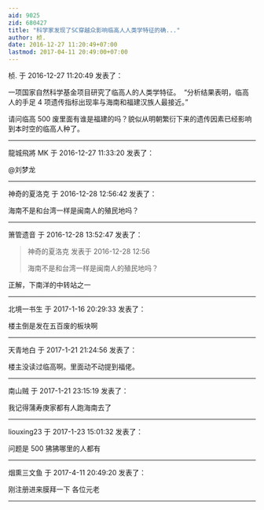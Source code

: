 ```yaml
---
aid: 9025
zid: 680427
title: "科学家发现了SC穿越众影响临高人人类学特征的确..."
author: 桢.
date: 2016-12-27 11:20:49+07:00
lastmod: 2017-04-11 20:49:00+07:00
---
```


桢. 于 2016-12-27 11:20:49 发表了：

一项国家自然科学基金项目研究了临高人的人类学特征。&nbsp;&nbsp;“分析结果表明，临高人的手足 4 项遗传指标出现率与海南和福建汉族人最接近。”

请问临高 500 废里面有谁是福建的吗？貌似从明朝繁衍下来的遗传因素已经影响到本时空的临高人种了。

---

龍城飛將 MK 于 2016-12-27 11:33:20 发表了：

@刘梦龙

---

神奇的夏洛克 于 2016-12-28 12:56:42 发表了：

海南不是和台湾一样是闽南人的殖民地吗？

---

箫管遗音 于 2016-12-28 13:52:47 发表了：

> 神奇的夏洛克 发表于 2016-12-28 12:56
>
> 海南不是和台湾一样是闽南人的殖民地吗？

正解，下南洋的中转站之一

---

北境一书生 于 2017-1-16 20:29:33 发表了：

楼主倒是发在五百废的板块啊

---

天青地白 于 2017-1-21 21:24:56 发表了：

楼主没读过临高啊。里面动不动提到福佬。

---

南山贼 于 2017-1-21 23:15:19 发表了：

我记得蒲寿庚家都有人跑海南去了

---

liouxing23 于 2017-1-23 15:01:32 发表了：

问题是 500 狒狒哪里的人都有

---

烟熏三文鱼 于 2017-4-11 20:49:20 发表了：

刚注册进来膜拜一下 各位元老

---

